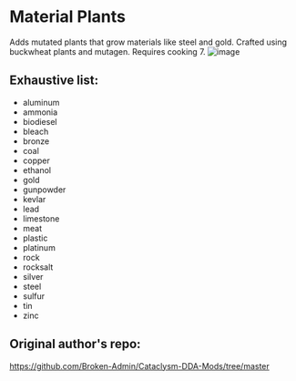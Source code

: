 # Material Plants
Adds mutated plants that grow materials like steel and gold. Crafted using buckwheat plants and mutagen. Requires cooking 7.
![image](https://github.com/user-attachments/assets/4aa0766d-3a25-4b78-85e0-7803f0d71fd5)




## Exhaustive list:
- aluminum
- ammonia
- biodiesel
- bleach
- bronze
- coal
- copper
- ethanol
- gold
- gunpowder
- kevlar
- lead
- limestone
- meat
- plastic
- platinum
- rock
- rocksalt
- silver
- steel
- sulfur
- tin
- zinc

## Original author's repo:
https://github.com/Broken-Admin/Cataclysm-DDA-Mods/tree/master
